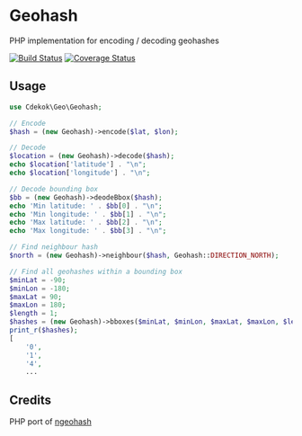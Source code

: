 # Geohash

PHP implementation for encoding / decoding geohashes

[![Build Status](https://travis-ci.org/cdekok/geo.svg?branch=develop)](https://travis-ci.org/cdekok/geo)
[![Coverage Status](https://coveralls.io/repos/github/cdekok/geo/badge.svg?branch=develop)](https://coveralls.io/github/cdekok/geo?branch=develop)

## Usage

```php
use Cdekok\Geo\Geohash;

// Encode
$hash = (new Geohash)->encode($lat, $lon);

// Decode
$location = (new Geohash)->decode($hash);
echo $location['latitude'] . "\n";
echo $location['longitude'] . "\n";

// Decode bounding box
$bb = (new Geohash)->deodeBbox($hash);
echo 'Min latitude: ' . $bb[0] . "\n";
echo 'Min longitude: ' . $bb[1] . "\n";
echo 'Max latitude: ' . $bb[2] . "\n";
echo 'Max longitude: ' . $bb[3] . "\n";

// Find neighbour hash
$north = (new Geohash)->neighbour($hash, Geohash::DIRECTION_NORTH);

// Find all geohashes within a bounding box
$minLat = -90;
$minLon = -180;
$maxLat = 90;
$maxLon = 180;
$length = 1;
$hashes = (new Geohash)->bboxes($minLat, $minLon, $maxLat, $maxLon, $length);
print_r($hashes);
[
    '0',
    '1',
    '4',
    ...
```

## Credits

PHP port of [ngeohash](https://github.com/sunng87/node-geohash)
